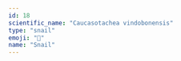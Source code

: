 ```yaml
---
id: 18
scientific_name: "Caucasotachea vindobonensis"
type: "snail"
emoji: "🐌"
name: "Snail"
---
```


